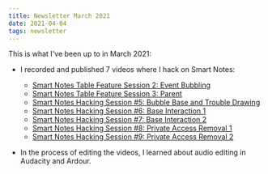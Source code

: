 ```yaml
---
title: Newsletter March 2021
date: 2021-04-04
tags: newsletter
---
```


This is what I've been up to in March 2021:

* I recorded and published 7 videos where I hack on Smart Notes:

    * [Smart Notes Table Feature Session 2: Event Bubbling](https://youtu.be/Qsho_NbXj2M)
    * [Smart Notes Table Feature Session 3: Parent](https://youtu.be/YdSgqCDQo8U)
    * [Smart Notes Hacking Session #5: Bubble Base and Trouble Drawing](https://youtu.be/6hnu9hbE3zI)
    * [Smart Notes Hacking Session #6: Base Interaction 1](https://youtu.be/AwtkiRIUFdQ)
    * [Smart Notes Hacking Session #7: Base Interaction 2](https://youtu.be/iIlbNr9EM4E)
    * [Smart Notes Hacking Session #8: Private Access Removal 1](https://youtu.be/mOwefiHJ_YU)
    * [Smart Notes Hacking Session #9: Private Access Removal 2](https://youtu.be/w6TNMC_MG9o)

* In the process of editing the videos, I learned about audio editing in
  Audacity and Ardour.
